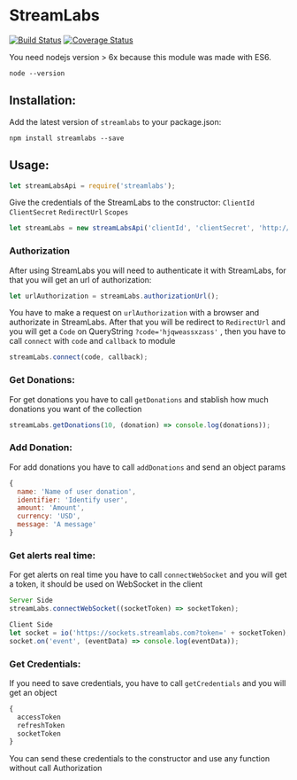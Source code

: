 # StreamLabs

[![Build Status](https://travis-ci.org/tnovas/streamLabs.svg?branch=master)](https://travis-ci.org/tnovas/streamLabs)
[![Coverage Status](https://coveralls.io/repos/github/tnovas/streamLabs/badge.svg)](https://coveralls.io/github/tnovas/streamLabs)

You need nodejs version > 6x because this module was made with ES6.
```
node --version
```

## Installation:
Add the latest version of `streamlabs` to your package.json:
```
npm install streamlabs --save
```

## Usage:
```js
let streamLabsApi = require('streamlabs');
```

Give the credentials of the StreamLabs to the constructor: `ClientId` `ClientSecret` `RedirectUrl` `Scopes`

```js
let streamLabs = new streamLabsApi('clientId', 'clientSecret', 'http://redirecturl/', 'donations.read donations.create alerts.create');
```

### Authorization
After using StreamLabs you will need to authenticate it with StreamLabs, for that you will get an url of authorization:

```js
let urlAuthorization = streamLabs.authorizationUrl();
```

You have to make a request on `urlAuthorization` with a browser and authorizate in StreamLabs. After that you will be redirect to `RedirectUrl` and you will get a `Code` on QueryString `?code='hjqweassxzass'` , then you have to call `connect` with `code` and `callback` to module

```js
streamLabs.connect(code, callback);
```

### Get Donations:
For get donations you have to call `getDonations` and stablish how much donations you want of the collection

```js
streamLabs.getDonations(10, (donation) => console.log(donations));
```

### Add Donation:
For add donations you have to call `addDonations` and send an object params
```js
{
  name: 'Name of user donation',
  identifier: 'Identify user',
  amount: 'Amount',
  currency: 'USD',
  message: 'A message'	
}
```

### Get alerts real time:
For get alerts on real time you have to call `connectWebSocket` and you will get a token, it should be used on WebSocket in the client
```js
Server Side
streamLabs.connectWebSocket((socketToken) => socketToken);

Client Side
let socket = io('https://sockets.streamlabs.com?token=' + socketToken);
socket.on('event', (eventData) => console.log(eventData));
```

### Get Credentials:
If you need to save credentials, you have to call `getCredentials` and you will get an object

```js
{
  accessToken
  refreshToken
  socketToken
}
```

You can send these credentials to the constructor and use any function without call Authorization